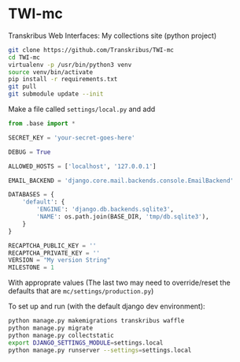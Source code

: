 # TWI-mc
 Transkribus Web Interfaces: My collections site (python project)

```bash
git clone https://github.com/Transkribus/TWI-mc
cd TWI-mc
virtualenv -p /usr/bin/python3 venv
source venv/bin/activate
pip install -r requirements.txt
git pull
git submodule update --init

```

Make a file called `settings/local.py` and add

```python
from .base import *

SECRET_KEY = 'your-secret-goes-here'

DEBUG = True

ALLOWED_HOSTS = ['localhost', '127.0.0.1']

EMAIL_BACKEND = 'django.core.mail.backends.console.EmailBackend'

DATABASES = {
    'default': {
        'ENGINE': 'django.db.backends.sqlite3',
        'NAME': os.path.join(BASE_DIR, 'tmp/db.sqlite3'),
    }
}

RECAPTCHA_PUBLIC_KEY = ''
RECAPTCHA_PRIVATE_KEY = ''
VERSION = "My version String"
MILESTONE = 1
```

With approprate values (The last two may need to override/reset the defaults that are `mc/settings/production.py`)

To set up and run (with the default django dev environment):

```bash
python manage.py makemigrations transkribus waffle
python manage.py migrate
python manage.py collectstatic
export DJANGO_SETTINGS_MODULE=settings.local
python manage.py runserver --settings=settings.local

```